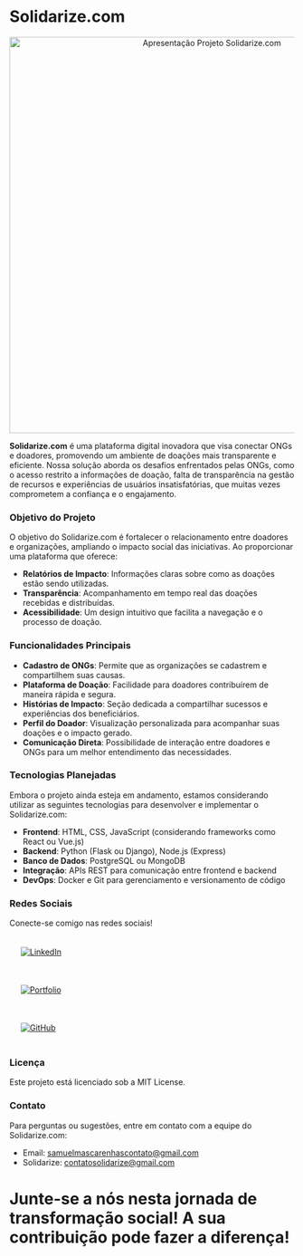 # Solidarize.com

<div align="center">
  <img src="https://github.com/user-attachments/assets/a180dceb-7486-43d4-8d66-50731cb1034d" alt="Apresentação Projeto Solidarize.com" width="700"/>
</div>

**Solidarize.com** é uma plataforma digital inovadora que visa conectar ONGs e doadores, promovendo um ambiente de doações mais transparente e eficiente. Nossa solução aborda os desafios enfrentados pelas ONGs, como o acesso restrito a informações de doação, falta de transparência na gestão de recursos e experiências de usuários insatisfatórias, que muitas vezes comprometem a confiança e o engajamento.

### Objetivo do Projeto

O objetivo do Solidarize.com é fortalecer o relacionamento entre doadores e organizações, ampliando o impacto social das iniciativas. Ao proporcionar uma plataforma que oferece:

- **Relatórios de Impacto**: Informações claras sobre como as doações estão sendo utilizadas.
- **Transparência**: Acompanhamento em tempo real das doações recebidas e distribuídas.
- **Acessibilidade**: Um design intuitivo que facilita a navegação e o processo de doação.

### Funcionalidades Principais

- **Cadastro de ONGs**: Permite que as organizações se cadastrem e compartilhem suas causas.
- **Plataforma de Doação**: Facilidade para doadores contribuírem de maneira rápida e segura.
- **Histórias de Impacto**: Seção dedicada a compartilhar sucessos e experiências dos beneficiários.
- **Perfil do Doador**: Visualização personalizada para acompanhar suas doações e o impacto gerado.
- **Comunicação Direta**: Possibilidade de interação entre doadores e ONGs para um melhor entendimento das necessidades.

### Tecnologias Planejadas

Embora o projeto ainda esteja em andamento, estamos considerando utilizar as seguintes tecnologias para desenvolver e implementar o Solidarize.com:

- **Frontend**: HTML, CSS, JavaScript (considerando frameworks como React ou Vue.js)
- **Backend**: Python (Flask ou Django), Node.js (Express)
- **Banco de Dados**: PostgreSQL ou MongoDB
- **Integração**: APIs REST para comunicação entre frontend e backend
- **DevOps**: Docker e Git para gerenciamento e versionamento de código


### Redes Sociais
Conecte-se comigo nas redes sociais!

<div align="left" style="padding: 20px; display: block">
  <a href="https://www.linkedin.com/in/samuellmascarenhas/" target="_blank" style="display: block; margin-bottom: 10px;">
    <img src="https://img.shields.io/badge/LinkedIn-%230A66C2.svg?style=for-the-badge&logo=linkedin&logoColor=white" alt="LinkedIn"/>
  </a> 
</div>
<div align="left" style="padding: 20px; display: block">
 <a href="https://samuellmascarenhas.github.io/Portfolio/" target="_blank" style="display: block; margin-bottom: 10px;">
    <img src="https://img.shields.io/badge/Portfolio-%23E34F26.svg?style=for-the-badge&logo=html5&logoColor=white" alt="Portfolio"/>
  </a> 
</div>

<div align="left" style="padding: 20px; display: block">
  <a href="https://github.com/SamuellMascarenhas" target="_blank" style="display: block;">
    <img src="https://img.shields.io/badge/GitHub-%23121011.svg?style=for-the-badge&logo=github&logoColor=white" alt="GitHub"/>
  </a> 
</div>

### Licença
Este projeto está licenciado sob a MIT License.

### Contato

Para perguntas ou sugestões, entre em contato com a equipe do Solidarize.com: 

- Email: samuelmascarenhascontato@gmail.com
- Solidarize: contatosolidarize@gmail.com

# Junte-se a nós nesta jornada de transformação social! A sua contribuição pode fazer a diferença!
